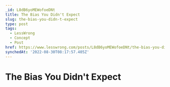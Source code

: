 ```yaml
---
_id: L8dB6yoMEWofoeDNt
title: The Bias You Didn't Expect
slug: the-bias-you-didn-t-expect
type: post
tags:
  - LessWrong
  - Concept
  - Post
href: https://www.lesswrong.com/posts/L8dB6yoMEWofoeDNt/the-bias-you-didn-t-expect
synchedAt: '2022-08-30T08:17:57.405Z'
---
```


# The Bias You Didn't Expect
